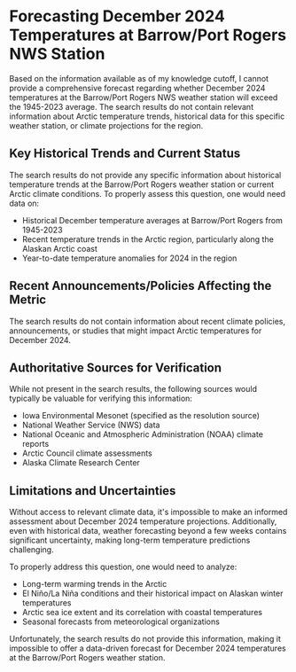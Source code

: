 # Forecasting December 2024 Temperatures at Barrow/Port Rogers NWS Station

Based on the information available as of my knowledge cutoff, I cannot provide a comprehensive forecast regarding whether December 2024 temperatures at the Barrow/Port Rogers NWS weather station will exceed the 1945-2023 average. The search results do not contain relevant information about Arctic temperature trends, historical data for this specific weather station, or climate projections for the region.

## Key Historical Trends and Current Status

The search results do not provide any specific information about historical temperature trends at the Barrow/Port Rogers weather station or current Arctic climate conditions. To properly assess this question, one would need data on:

- Historical December temperature averages at Barrow/Port Rogers from 1945-2023
- Recent temperature trends in the Arctic region, particularly along the Alaskan Arctic coast
- Year-to-date temperature anomalies for 2024 in the region

## Recent Announcements/Policies Affecting the Metric

The search results do not contain information about recent climate policies, announcements, or studies that might impact Arctic temperatures for December 2024.

## Authoritative Sources for Verification

While not present in the search results, the following sources would typically be valuable for verifying this information:

- Iowa Environmental Mesonet (specified as the resolution source)
- National Weather Service (NWS) data
- National Oceanic and Atmospheric Administration (NOAA) climate reports
- Arctic Council climate assessments
- Alaska Climate Research Center

## Limitations and Uncertainties

Without access to relevant climate data, it's impossible to make an informed assessment about December 2024 temperature projections. Additionally, even with historical data, weather forecasting beyond a few weeks contains significant uncertainty, making long-term temperature predictions challenging.

To properly address this question, one would need to analyze:
- Long-term warming trends in the Arctic
- El Niño/La Niña conditions and their historical impact on Alaskan winter temperatures
- Arctic sea ice extent and its correlation with coastal temperatures
- Seasonal forecasts from meteorological organizations

Unfortunately, the search results do not provide this information, making it impossible to offer a data-driven forecast for December 2024 temperatures at the Barrow/Port Rogers weather station.